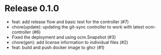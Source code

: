# Release 0.1.0

- feat: add release flow and basic test for the controller (#7)
- chore(update): updating the git-sync controller to work with latest ocm-controller (#6)
- Fixed the deployment and using ocm.Snapshot (#3)
- chore(gen): add license information to individual files (#2)
- feat: build and push docker image to ghcr (#1)
